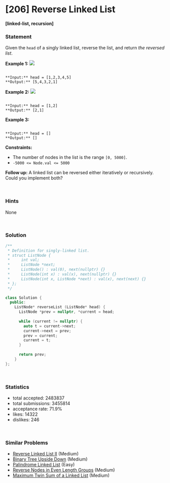 # [206] Reverse Linked List

**[linked-list, recursion]**

### Statement

Given the `head` of a singly linked list, reverse the list, and return *the reversed list*.


**Example 1:**
![](https://assets.leetcode.com/uploads/2021/02/19/rev1ex1.jpg)

```

**Input:** head = [1,2,3,4,5]
**Output:** [5,4,3,2,1]

```

**Example 2:**
![](https://assets.leetcode.com/uploads/2021/02/19/rev1ex2.jpg)

```

**Input:** head = [1,2]
**Output:** [2,1]

```

**Example 3:**

```

**Input:** head = []
**Output:** []

```

**Constraints:**
* The number of nodes in the list is the range `[0, 5000]`.
* `-5000 <= Node.val <= 5000`


**Follow up:** A linked list can be reversed either iteratively or recursively. Could you implement both?

<br>

### Hints

None

<br>

### Solution

```cpp
/**
 * Definition for singly-linked list.
 * struct ListNode {
 *     int val;
 *     ListNode *next;
 *     ListNode() : val(0), next(nullptr) {}
 *     ListNode(int x) : val(x), next(nullptr) {}
 *     ListNode(int x, ListNode *next) : val(x), next(next) {}
 * };
 */

class Solution {
  public:
    ListNode* reverseList (ListNode* head) {
      ListNode *prev = nullptr, *current = head;
      
      while (current != nullptr) {
        auto t = current->next;
        current->next = prev;
        prev = current;
        current = t;
      }
      
      return prev;
    }
};
```

<br>

### Statistics

- total accepted: 2483837
- total submissions: 3455814
- acceptance rate: 71.9%
- likes: 14322
- dislikes: 246

<br>

### Similar Problems

- [Reverse Linked List II](https://leetcode.com/problems/reverse-linked-list-ii) (Medium)
- [Binary Tree Upside Down](https://leetcode.com/problems/binary-tree-upside-down) (Medium)
- [Palindrome Linked List](https://leetcode.com/problems/palindrome-linked-list) (Easy)
- [Reverse Nodes in Even Length Groups](https://leetcode.com/problems/reverse-nodes-in-even-length-groups) (Medium)
- [Maximum Twin Sum of a Linked List](https://leetcode.com/problems/maximum-twin-sum-of-a-linked-list) (Medium)
